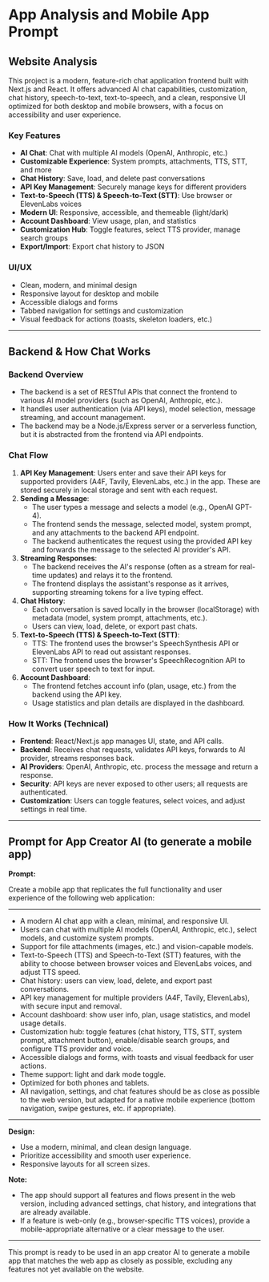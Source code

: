 # App Analysis and Mobile App Prompt

## Website Analysis

This project is a modern, feature-rich chat application frontend built with Next.js and React. It offers advanced AI chat capabilities, customization, chat history, speech-to-text, text-to-speech, and a clean, responsive UI optimized for both desktop and mobile browsers, with a focus on accessibility and user experience.

### Key Features
- **AI Chat**: Chat with multiple AI models (OpenAI, Anthropic, etc.)
- **Customizable Experience**: System prompts, attachments, TTS, STT, and more
- **Chat History**: Save, load, and delete past conversations
- **API Key Management**: Securely manage keys for different providers
- **Text-to-Speech (TTS) & Speech-to-Text (STT)**: Use browser or ElevenLabs voices
- **Modern UI**: Responsive, accessible, and themeable (light/dark)
- **Account Dashboard**: View usage, plan, and statistics
- **Customization Hub**: Toggle features, select TTS provider, manage search groups
- **Export/Import**: Export chat history to JSON

### UI/UX
- Clean, modern, and minimal design
- Responsive layout for desktop and mobile
- Accessible dialogs and forms
- Tabbed navigation for settings and customization
- Visual feedback for actions (toasts, skeleton loaders, etc.)

---

## Backend & How Chat Works

### Backend Overview
- The backend is a set of RESTful APIs that connect the frontend to various AI model providers (such as OpenAI, Anthropic, etc.).
- It handles user authentication (via API keys), model selection, message streaming, and account management.
- The backend may be a Node.js/Express server or a serverless function, but it is abstracted from the frontend via API endpoints.

### Chat Flow
1. **API Key Management**: Users enter and save their API keys for supported providers (A4F, Tavily, ElevenLabs, etc.) in the app. These are stored securely in local storage and sent with each request.
2. **Sending a Message**:
   - The user types a message and selects a model (e.g., OpenAI GPT-4).
   - The frontend sends the message, selected model, system prompt, and any attachments to the backend API endpoint.
   - The backend authenticates the request using the provided API key and forwards the message to the selected AI provider's API.
3. **Streaming Responses**:
   - The backend receives the AI's response (often as a stream for real-time updates) and relays it to the frontend.
   - The frontend displays the assistant's response as it arrives, supporting streaming tokens for a live typing effect.
4. **Chat History**:
   - Each conversation is saved locally in the browser (localStorage) with metadata (model, system prompt, attachments, etc.).
   - Users can view, load, delete, or export past chats.
5. **Text-to-Speech (TTS) & Speech-to-Text (STT)**:
   - TTS: The frontend uses the browser's SpeechSynthesis API or ElevenLabs API to read out assistant responses.
   - STT: The frontend uses the browser's SpeechRecognition API to convert user speech to text for input.
6. **Account Dashboard**:
   - The frontend fetches account info (plan, usage, etc.) from the backend using the API key.
   - Usage statistics and plan details are displayed in the dashboard.

### How It Works (Technical)
- **Frontend**: React/Next.js app manages UI, state, and API calls.
- **Backend**: Receives chat requests, validates API keys, forwards to AI provider, streams responses back.
- **AI Providers**: OpenAI, Anthropic, etc. process the message and return a response.
- **Security**: API keys are never exposed to other users; all requests are authenticated.
- **Customization**: Users can toggle features, select voices, and adjust settings in real time.

---

## Prompt for App Creator AI (to generate a mobile app)

**Prompt:**

Create a mobile app that replicates the full functionality and user experience of the following web application:

---

- A modern AI chat app with a clean, minimal, and responsive UI.
- Users can chat with multiple AI models (OpenAI, Anthropic, etc.), select models, and customize system prompts.
- Support for file attachments (images, etc.) and vision-capable models.
- Text-to-Speech (TTS) and Speech-to-Text (STT) features, with the ability to choose between browser voices and ElevenLabs voices, and adjust TTS speed.
- Chat history: users can view, load, delete, and export past conversations.
- API key management for multiple providers (A4F, Tavily, ElevenLabs), with secure input and removal.
- Account dashboard: show user info, plan, usage statistics, and model usage details.
- Customization hub: toggle features (chat history, TTS, STT, system prompt, attachment button), enable/disable search groups, and configure TTS provider and voice.
- Accessible dialogs and forms, with toasts and visual feedback for user actions.
- Theme support: light and dark mode toggle.
- Optimized for both phones and tablets.
- All navigation, settings, and chat features should be as close as possible to the web version, but adapted for a native mobile experience (bottom navigation, swipe gestures, etc. if appropriate).

---

**Design:**
- Use a modern, minimal, and clean design language.
- Prioritize accessibility and smooth user experience.
- Responsive layouts for all screen sizes.

**Note:**
- The app should support all features and flows present in the web version, including advanced settings, chat history, and integrations that are already available.
- If a feature is web-only (e.g., browser-specific TTS voices), provide a mobile-appropriate alternative or a clear message to the user.

---

This prompt is ready to be used in an app creator AI to generate a mobile app that matches the web app as closely as possible, excluding any features not yet available on the website.
